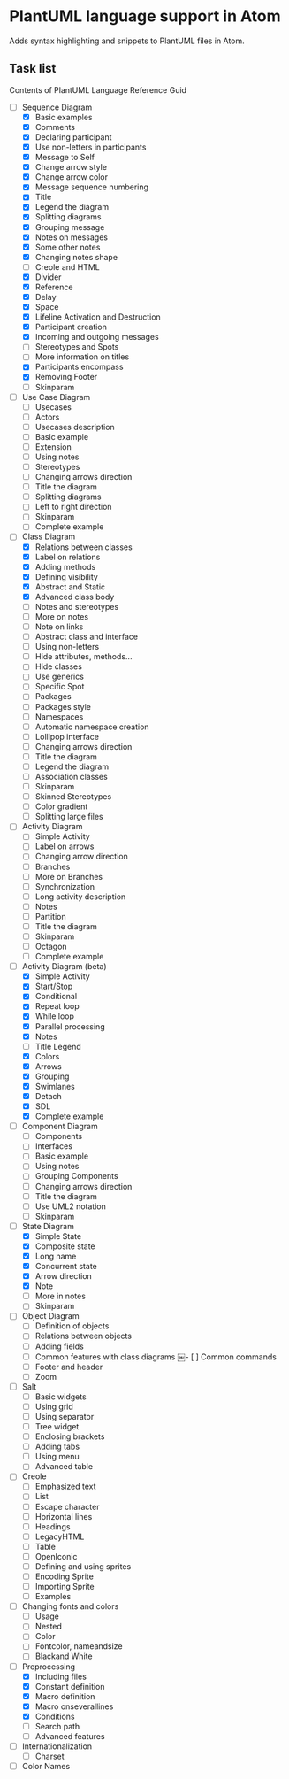# PlantUML language support in Atom

Adds syntax highlighting and snippets to PlantUML files in Atom.

## Task list

Contents of PlantUML Language Reference Guid

- [ ] Sequence Diagram
    - [x] Basic examples
    - [x] Comments
    - [x] Declaring participant
    - [x] Use non-letters in participants
    - [x] Message to Self
    - [x] Change arrow style
    - [x] Change arrow color
    - [x] Message sequence numbering
    - [x] Title
    - [x] Legend the diagram
    - [x] Splitting diagrams
    - [x] Grouping message
    - [x] Notes on messages
    - [x] Some other notes
    - [x] Changing notes shape
    - [ ] Creole and HTML
    - [x] Divider
    - [x] Reference
    - [x] Delay
    - [x] Space
    - [x] Lifeline Activation and Destruction
    - [x] Participant creation
    - [x] Incoming and outgoing messages
    - [ ] Stereotypes and Spots
    - [ ] More information on titles
    - [x] Participants encompass
    - [x] Removing Footer
    - [ ] Skinparam
- [ ] Use Case Diagram
    - [ ] Usecases
    - [ ] Actors
    - [ ] Usecases description
    - [ ] Basic example
    - [ ] Extension
    - [ ] Using notes
    - [ ] Stereotypes
    - [ ] Changing arrows direction
    - [ ] Title the diagram
    - [ ] Splitting diagrams
    - [ ] Left to right direction
    - [ ] Skinparam
    - [ ] Complete example
- [ ] Class Diagram
    - [x] Relations between classes
    - [x] Label on relations
    - [x] Adding methods
    - [x] Defining visibility
    - [x] Abstract and Static
    - [x] Advanced class body
    - [ ] Notes and stereotypes
    - [ ] More on notes
    - [ ] Note on links
    - [ ] Abstract class and interface
    - [ ] Using non-letters
    - [ ] Hide attributes, methods...
    - [ ] Hide classes
    - [ ] Use generics
    - [ ] Specific Spot
    - [ ] Packages
    - [ ] Packages style
    - [ ] Namespaces
    - [ ] Automatic namespace creation
    - [ ] Lollipop interface
    - [ ] Changing arrows direction
    - [ ] Title the diagram
    - [ ] Legend the diagram
    - [ ] Association classes
    - [ ] Skinparam
    - [ ] Skinned Stereotypes
    - [ ] Color gradient
    - [ ] Splitting large files
- [ ] Activity Diagram
    - [ ] Simple Activity
    - [ ] Label on arrows
    - [ ] Changing arrow direction
    - [ ] Branches
    - [ ] More on Branches
    - [ ] Synchronization
    - [ ] Long activity description
    - [ ] Notes
    - [ ] Partition
    - [ ] Title the diagram
    - [ ] Skinparam
    - [ ] Octagon
    - [ ] Complete example
- [ ] Activity Diagram (beta)
    - [x] Simple Activity
    - [x] Start/Stop
    - [x] Conditional
    - [x] Repeat loop
    - [x] While loop
    - [x] Parallel processing
    - [x] Notes
    - [ ] Title Legend
    - [x] Colors
    - [x] Arrows
    - [x] Grouping
    - [x] Swimlanes
    - [x] Detach
    - [x] SDL
    - [x] Complete example
- [ ] Component Diagram
    - [ ] Components
    - [ ] Interfaces
    - [ ] Basic example
    - [ ] Using notes
    - [ ] Grouping Components
    - [ ] Changing arrows direction
    - [ ] Title the diagram
    - [ ] Use UML2 notation
    - [ ] Skinparam
- [ ] State Diagram
    - [x] Simple State
    - [x] Composite state
    - [x] Long name
    - [x] Concurrent state
    - [x] Arrow direction
    - [x] Note
    - [ ] More in notes
    - [ ] Skinparam
- [ ] Object Diagram
    - [ ] Definition of objects
    - [ ] Relations between objects
    - [ ] Adding fields
    - [ ] Common features with class diagrams
￼- [ ] Common commands
    - [ ] Footer and header
    - [ ] Zoom
- [ ] Salt
    - [ ] Basic widgets
    - [ ] Using grid
    - [ ] Using separator
    - [ ] Tree widget
    - [ ] Enclosing brackets
    - [ ] Adding tabs
    - [ ] Using menu
    - [ ] Advanced table
- [ ] Creole
    - [ ] Emphasized text
    - [ ] List
    - [ ] Escape character
    - [ ] Horizontal lines
    - [ ] Headings
    - [ ] LegacyHTML
    - [ ] Table
    - [ ] OpenIconic
    - [ ] Defining and using sprites
    - [ ] Encoding Sprite
    - [ ] Importing Sprite
    - [ ] Examples
- [ ] Changing fonts and colors
    - [ ] Usage
    - [ ] Nested
    - [ ] Color
    - [ ] Fontcolor, nameandsize
    - [ ] Blackand White
- [ ] Preprocessing
    - [x] Including files
    - [x] Constant definition
    - [x] Macro definition
    - [x] Macro onseverallines
    - [x] Conditions
    - [ ] Search path
    - [ ] Advanced features
- [ ] Internationalization
    - [ ] Charset
- [ ] Color Names
